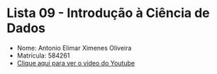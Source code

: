# Lista 09 - Introdução à Ciência de Dados

- Nome: Antonio Elimar Ximenes Oliveira
- Matrícula: 584261
- [Clique aqui para ver o vídeo do Youtube](https://youtu.be/axARSISCO5A)
